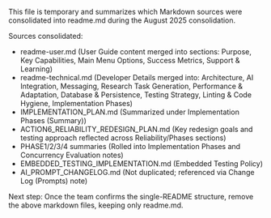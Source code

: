 This file is temporary and summarizes which Markdown sources were consolidated into readme.md during the August 2025 consolidation.

Sources consolidated:
- readme-user.md (User Guide content merged into sections: Purpose, Key Capabilities, Main Menu Options, Success Metrics, Support & Learning)
- readme-technical.md (Developer Details merged into: Architecture, AI Integration, Messaging, Research Task Generation, Performance & Adaptation, Database & Persistence, Testing Strategy, Linting & Code Hygiene, Implementation Phases)
- IMPLEMENTATION_PLAN.md (Summarized under Implementation Phases (Summary))
- ACTION6_RELIABILITY_REDESIGN_PLAN.md (Key redesign goals and testing approach reflected across Reliability/Phases sections)
- PHASE1/2/3/4 summaries (Rolled into Implementation Phases and Concurrency Evaluation notes)
- EMBEDDED_TESTING_IMPLEMENTATION.md (Embedded Testing Policy)
- AI_PROMPT_CHANGELOG.md (Not duplicated; referenced via Change Log (Prompts) note)

Next step: Once the team confirms the single-README structure, remove the above markdown files, keeping only readme.md.

